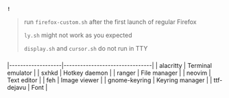 **`!`**
> run `firefox-custom.sh` after the first launch of regular Firefox
>
> `ly.sh` might not work as you expected
> 
> `display.sh` and `cursor.sh` do not run in TTY

###
|-------------------|--------------------------------|
| alacritty         | Terminal emulator              |
| sxhkd             | Hotkey daemon                  |
| ranger            | File manager                   |
| neovim            | Text editor                    |
| feh               | Image viewer                   |
| gnome-keyring     | Keyring manager                |
| ttf-dejavu        | Font                           |
